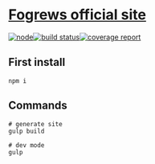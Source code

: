 # [Fogrews official site](https://fogrew.site/)
[![node](https://img.shields.io/badge/node-4.x.x-brightgreen.svg)](https://nodejs.org/en/)[![build status](http://nights.site/Foggy/fogrew.site/badges/master/build.svg)](http://nights.site/Foggy/fogrew.site/commits/master)[![coverage report](http://nights.site/Foggy/fogrew.site/badges/master/coverage.svg)](http://nights.site/Foggy/fogrew.site/commits/master)

## First install
``` console
npm i
```

## Commands
``` console
# generate site
gulp build

# dev mode
gulp
```
